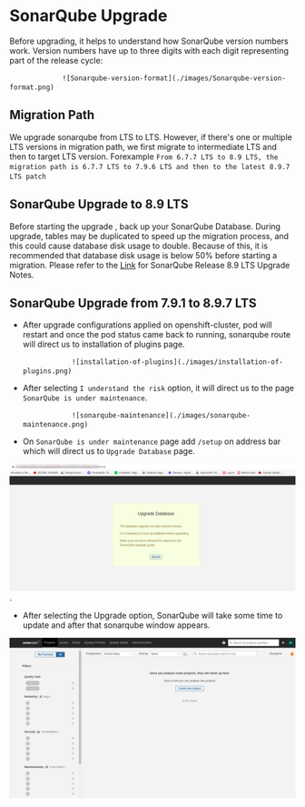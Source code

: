 # SonarQube Upgrade

Before upgrading, it helps to understand how SonarQube version numbers work. Version numbers have up to three digits with each digit representing part of the release cycle:

                 ![Sonarqube-version-format](./images/Sonarqube-version-format.png)

## Migration Path

We upgrade sonarqube from LTS to LTS. However, if there's one or multiple LTS versions in migration path, we first migrate to intermediate LTS and then to target LTS version. Forexample
`From 6.7.7 LTS to 8.9 LTS, the migration path is 6.7.7 LTS to 7.9.6 LTS and then to the latest 8.9.7 LTS patch`

## SonarQube Upgrade to 8.9 LTS

Before starting the upgrade , back up your SonarQube Database. During upgrade, tables may be duplicated to speed up the migration process, and this could cause database disk usage to double. Because of this, it is recommended that database disk usage is below 50% before starting a migration. 
Please refer to the [Link](https://docs.sonarqube.org/8.9/setup/upgrade-notes/) for SonarQube Release 8.9 LTS Upgrade Notes.

## SonarQube Upgrade from 7.9.1 to 8.9.7 LTS

- After upgrade configurations applied on openshift-cluster, pod will restart and once the pod status came back to running, sonarqube route will direct us to installation of plugins page.

                  ![installation-of-plugins](./images/installation-of-plugins.png)

- After selecting `I understand the risk` option, it will direct us to the page `SonarQube is under maintenance`.

                  ![sonarqube-maintenance](./images/sonarqube-maintenance.png)

- On `SonarQube is under maintenance` page add `/setup` on address bar which will direct us to `Upgrade Database` page.

![upgrade-database](./images/upgrade-database.png).

- After selecting the Upgrade option, SonarQube will take some time to update and after that sonarqube window appears.

![SonarQube](./images/SonarQube.png)



